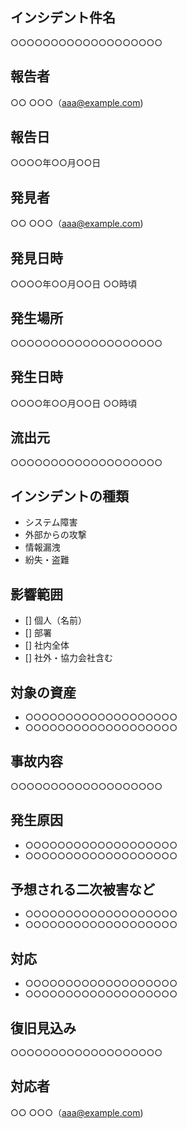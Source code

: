 ## インシデント件名

○○○○○○○○○○○○○○○○○○○

## 報告者

○○ ○○○（aaa@example.com)

## 報告日

○○○○年○○月○○日

## 発見者

○○ ○○○（aaa@example.com)

## 発見日時

○○○○年○○月○○日 ○○時頃

## 発生場所

○○○○○○○○○○○○○○○○○○○

## 発生日時

○○○○年○○月○○日 ○○時頃

## 流出元

○○○○○○○○○○○○○○○○○○○

## インシデントの種類

- システム障害
- 外部からの攻撃
- 情報漏洩
- 紛失・盗難

## 影響範囲

- [] 個人（名前）
- [] 部署
- [] 社内全体
- [] 社外・協力会社含む

## 対象の資産

- ○○○○○○○○○○○○○○○○○○○
- ○○○○○○○○○○○○○○○○○○○

## 事故内容

○○○○○○○○○○○○○○○○○○○

## 発生原因

- ○○○○○○○○○○○○○○○○○○○
- ○○○○○○○○○○○○○○○○○○○

## 予想される二次被害など

- ○○○○○○○○○○○○○○○○○○○
- ○○○○○○○○○○○○○○○○○○○

## 対応

- ○○○○○○○○○○○○○○○○○○○
- ○○○○○○○○○○○○○○○○○○○

## 復旧見込み

○○○○○○○○○○○○○○○○○○○

## 対応者

○○ ○○○（aaa@example.com)
